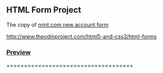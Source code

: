 ## HTML Form Project

The copy of [mint.com new account form](https://wwws.mint.com/login.event?task=S)

http://www.theodinproject.com/html5-and-css3/html-forms

### [Preview](http://htmlpreview.github.io/?https://github.com/krzoldakowski/theodinproject/blob/master/HTML-Forms/html_form.html)

====================================